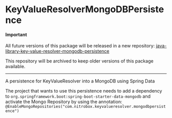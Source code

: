 # KeyValueResolverMongoDBPersistence

<h4>Important</h4>

All future versions of this package will be released in a new repository: [java-library-key-value-resolver-mongodb-persistence](https://github.com/nitrobox/java-library-key-value-resolver-mongodb-persistence)

This repository will be archived to keep older versions of this package available.

---

A persistence for KeyValueResolver into a MongoDB using Spring Data

The project that wants to use this persistence needs to add a dependency to 
```org.springframework.boot:spring-boot-starter-data-mongodb``` and activate
the Mongo Repository by using the annotation:
```@EnableMongoRepositories("com.nitrobox.keyvalueresolver.mongodbpersistence")```
